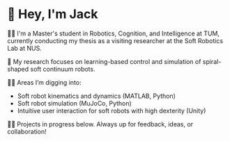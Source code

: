 # 👋 Hey, I'm Jack

👨‍🎓 I'm a Master's student in Robotics, Cognition, and Intelligence at TUM, currently conducting my thesis as a visiting researcher at the Soft Robotics Lab at NUS.

🤖 My research focuses on learning-based control and simulation of spiral-shaped soft continuum robots.

👨‍🔬 Areas I’m digging into:
- Soft robot kinematics and dynamics (MATLAB, Python)
- Soft robot simulation (MuJoCo, Python)
- Intuitive user interaction for soft robots with high dexterity (Unity)

👷‍♂️ Projects in progress below. Always up for feedback, ideas, or collaboration!
